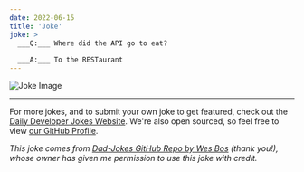 ```yaml
---
date: 2022-06-15
title: 'Joke'
joke: >
  ___Q:___ Where did the API go to eat?
  
  ___A:___ To the RESTaurant
---
```



![Joke Image](https://private.xtrp.io/projects/DailyDeveloperJokes/public_image_server/images/5e125952bbb70.png)

---

For more jokes, and to submit your own joke to get featured, check out the [Daily Developer Jokes Website](https://dailydeveloperjokes.github.io/). We're also open sourced, so feel free to view [our GitHub Profile](https://github.com/dailydeveloperjokes).


_This joke comes from [Dad-Jokes GitHub Repo by Wes Bos](https://github.com/wesbos/dad-jokes) (thank you!), whose owner has given me permission to use this joke with credit._

<!--
Joke text:
**Q:** Where did the API go to eat?

**A:** To the RESTaurant
 -->



